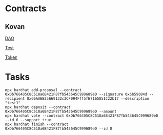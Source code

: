 # Contracts
## Kovan

[DAO](https://kovan.etherscan.io/address/0xDb766405C8C518a6B421F87fb543645C999689eD)

[Test](https://kovan.etherscan.io/address/0x66AAEE25669132c3CF094Fff5fE7165851C22b17)

[Token](https://kovan.etherscan.io/address/0x72e835e9896a6327202983dfb5499bf310600f59)


# Tasks
```shell
npx hardhat add-proposal --contract 0xDb766405C8C518a6B421F87fb543645C999689eD --signature 0x6b59084d --recipient 0x66AAEE25669132c3CF094Fff5fE7165851C22b17 --description "test1" 
npx hardhat deposit --contract 0xDb766405C8C518a6B421F87fb543645C999689eD --amount 
npx hardhat vote --contract 0xDb766405C8C518a6B421F87fb543645C999689eD --id 0 --support true
npx hardhat finish --contract 0xDb766405C8C518a6B421F87fb543645C999689eD --id 0
```

